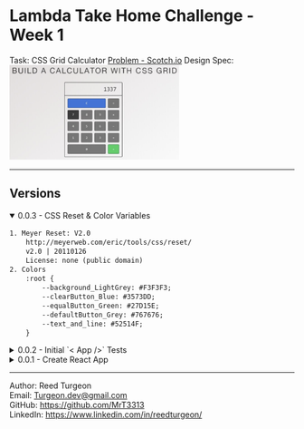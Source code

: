 # Lambda Take Home Challenge - Week 1
Task: CSS Grid Calculator
[Problem - Scotch.io](https://scotch.io/bar-talk/code-challenge-2-build-a-calculator-with-css-grid) 
Design Spec:   
<img src="client/src/assets/DesignSpec.png" width='300'>

---
## Versions 

<details open>
<summary>0.0.3 - CSS Reset & Color Variables</summary>

    1. Meyer Reset: V2.0
        http://meyerweb.com/eric/tools/css/reset/ 
        v2.0 | 20110126
        License: none (public domain)
    2. Colors  
        :root {
            --background_LightGrey: #F3F3F3;
            --clearButton_Blue: #3573DD;
            --equalButton_Green: #27D15E;
            --defaultButton_Grey: #767676;
            --text_and_line: #52514F;
        }
</details>
<details>
<summary>0.0.2 - Initial `< App />` Tests</summary>

1. Renders w/o crashing
2. queryByText => Hello World => toBeTruthy
</details>
<details >
<summary>0.0.1 - Create React App</summary>

- Cleaned out template CRA
- `<App/>` rendering 'Hello World' 
</details>

--- 
Author: Reed Turgeon  
Email: Turgeon.dev@gmail.com  
GitHub: https://github.com/MrT3313  
LinkedIn: https://www.linkedin.com/in/reedturgeon/  

